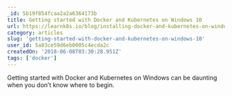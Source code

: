 ```yaml
---
_id: 5b19f854fcaa2a2a6364173b
title: Getting started with Docker and Kubernetes on Windows 10
url: https://learnk8s.io/blog/installing-docker-and-kubernetes-on-windows
category: articles
slug: 'getting-started-with-docker-and-kubernetes-on-windows-10'
user_id: 5a83ce59d6eb0005c4ecda2c
createdOn: '2018-06-08T03:30:28.951Z'
tags: ['docker']
---
```


Getting started with Docker and Kubernetes on Windows can be daunting when you don’t know where to begin.
